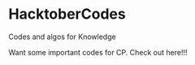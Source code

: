 # HacktoberCodes
Codes and algos for Knowledge

Want some important codes for CP. Check out here!!!
